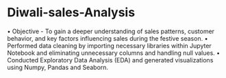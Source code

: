 # Diwali-sales-Analysis
•  Objective - To gain a deeper understanding of sales patterns, customer behavior, and key factors influencing sales during the festive season.
•  Performed data cleaning by importing necessary libraries within Jupyter Notebook and eliminating unnecessary columns and handling null values. 
•  Conducted Exploratory Data Analysis (EDA) and generated visualizations using Numpy, Pandas and Seaborn.
